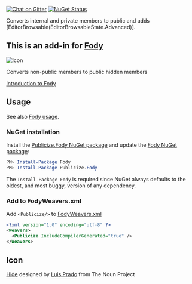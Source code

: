 [![Chat on Gitter](https://img.shields.io/gitter/room/fody/fody.svg?style=flat&max-age=86400)](https://gitter.im/Fody/Fody)
[![NuGet Status](http://img.shields.io/nuget/v/Publicize.Fody.svg?style=flat&max-age=86400)](https://www.nuget.org/packages/Publicize.Fody/)

Converts internal and private members to public and adds [EditorBrowsable(EditorBrowsableState.Advanced)].


## This is an add-in for [Fody](https://github.com/Fody/Fody/) 

![Icon](https://raw.githubusercontent.com/Fody/Publicize/master/package_icon.png)

Converts non-public members to public hidden members

[Introduction to Fody](http://github.com/Fody/Fody/wiki/SampleUsage)


## Usage

See also [Fody usage](https://github.com/Fody/Fody#usage).


### NuGet installation

Install the [Publicize.Fody NuGet package](https://nuget.org/packages/Publicize.Fody/) and update the [Fody NuGet package](https://nuget.org/packages/Fody/):

```powershell
PM> Install-Package Fody
PM> Install-Package Publicize.Fody
```

The `Install-Package Fody` is required since NuGet always defaults to the oldest, and most buggy, version of any dependency.


### Add to FodyWeavers.xml

Add `<Publicize/>` to [FodyWeavers.xml](https://github.com/Fody/Fody#add-fodyweaversxml)

```xml
<?xml version="1.0" encoding="utf-8" ?>
<Weavers>
  <Publicize IncludeCompilerGenerated="true" />
</Weavers>
```


## Icon

<a href="http://thenounproject.com/noun/hide/#icon-No8013" target="_blank">Hide</a> designed by <a href="http://thenounproject.com/Luis" target="_blank">Luis Prado</a> from The Noun Project